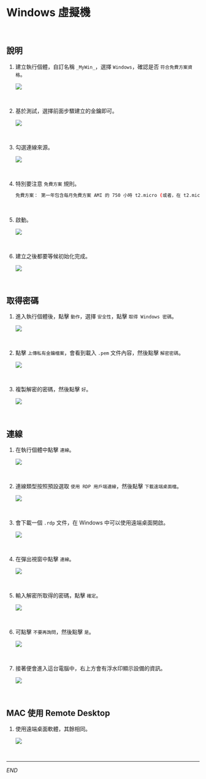 # Windows 虛擬機

<br>

## 說明

1. 建立執行個體，自訂名稱 `_MyWin_`，選擇 `Windows`，確認是否 `符合免費方案資格`。

    ![](images/img_34.png)

<br>

2. 基於測試，選擇前面步驟建立的金鑰即可。

    ![](images/img_35.png)

<br>

3. 勾選連線來源。

    ![](images/img_36.png)

<br>

4. 特別要注意 `免費方案` 規則。

    ```bash
    免費方案： 第一年包含每月免費方案 AMI 的 750 小時 t2.micro (或者，在 t2.micro 不可用的區域中則為 t3.micro) 執行個體用量、每月 750 小時公共 IPv4 位址用量、30 GiB EBS 儲存、200 萬個輸入和輸出、1 GB 快照，以及 100 GB 網際網路頻寬。
    ```

<br>

5. 啟動。

    ![](images/img_37.png)

<br>

6. 建立之後都要等候初始化完成。

    ![](images/img_38.png)

<br>

## 取得密碼

1. 進入執行個體後，點擊 `動作`，選擇 `安全性`，點擊 `取得 Windows 密碼`。

    ![](images/img_39.png)

<br>

2. 點擊 `上傳私有金鑰檔案`，會看到載入 `.pem` 文件內容，然後點擊 `解密密碼`。

    ![](images/img_40.png)

<br>

3. 複製解密的密碼，然後點擊 `好`。

    ![](images/img_41.png)

<br>

## 連線

1. 在執行個體中點擊 `連線`。

    ![](images/img_42.png)

<br>

2. 連線類型按照預設選取 `使用 RDP 用戶端連線`，然後點擊 `下載遠端桌面檔`。

    ![](images/img_43.png)

<br>

3. 會下載一個 `.rdp` 文件，在 Windows 中可以使用遠端桌面開啟。

    ![](images/img_44.png)

<br>

4. 在彈出視窗中點擊 `連線`。

    ![](images/img_45.png)

<br>

5. 輸入解密所取得的密碼，點擊 `確定`。

    ![](images/img_46.png)

<br>

6. 可點擊 `不要再詢問`，然後點擊 `是`。

    ![](images/img_47.png)

<br>

7. 接著便會進入這台電腦中，右上方會有浮水印顯示設備的資訊。

    ![](images/img_48.png)

<br>

## MAC 使用 Remote Desktop

1. 使用遠端桌面軟體，其餘相同。

    ![](images/img_49.png)

<br>

___

_END_